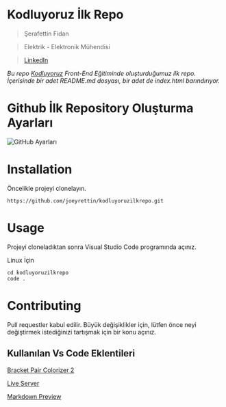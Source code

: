 # Kodluyoruz İlk Repo #
>Şerafettin Fidan

>Elektrik - Elektronik Mühendisi    

>[LinkedIn](https://www.linkedin.com/in/%C5%9Ferafettin-fidan-260b58106/)

*Bu repo [Kodluyoruz](https://www.kodluyoruz.org/) Front-End Eğitiminde oluşturduğumuz ilk repo. İçerisinde bir adet README.md dosyası, bir adet de index.html barındırıyor.*

# Github İlk Repository Oluşturma Ayarları #
![GitHub Ayarları](https://i.hizliresim.com/92aktnf.PNG)

# Installation #
Öncelikle projeyi clonelayın.
```
https://github.com/joeyrettin/kodluyoruzilkrepo.git
```
# Usage #
Projeyi cloneladıktan sonra Visual Studio Code programında açınız.

Linux İçin
```
cd kodluyoruzilkrepo
code .
```
# Contributing #
Pull requestler kabul edilir. Büyük değişiklikler için, lütfen önce neyi değiştirmek istediğinizi tartışmak için bir konu açınız.

## Kullanılan Vs Code Eklentileri ##

[Bracket Pair Colorizer 2](https://marketplace.visualstudio.com/items?itemName=CoenraadS.bracket-pair-colorizer-2)

[Live Server](https://marketplace.visualstudio.com/items?itemName=ritwickdey.LiveServer)

[Markdown Preview](https://marketplace.visualstudio.com/items?itemName=shd101wyy.markdown-preview-enhanced)